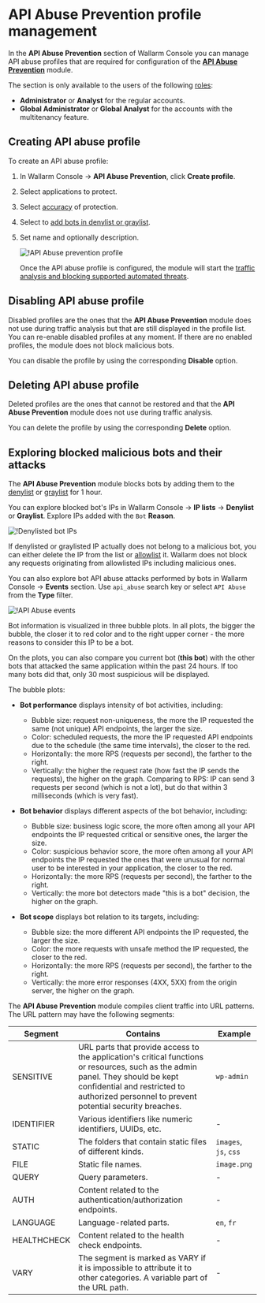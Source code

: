 # API Abuse Prevention profile management

In the **API Abuse Prevention** section of Wallarm Console you can manage API abuse profiles that are required for configuration of the [**API Abuse Prevention**](../about-wallarm/api-abuse-prevention.md) module.

The section is only available to the users of the following [roles](../user-guides/settings/users.md#user-roles):

* **Administrator** or **Analyst** for the regular accounts.
* **Global Administrator** or **Global Analyst** for the accounts with the multitenancy feature.

## Creating API abuse profile

To create an API abuse profile:

1. In Wallarm Console → **API Abuse Prevention**, click **Create profile**.
1. Select applications to protect.
1. Select [accuracy](../about-wallarm/api-abuse-prevention.md#accuracy) of protection.
1. Select to [add bots in denylist or graylist](../about-wallarm/api-abuse-prevention.md#reaction-to-malicious-bots).
1. Set name and optionally description.

    ![!API Abuse prevention profile](../images/about-wallarm-waf/abi-abuse-prevention/create-api-abuse-prevention.png)

    Once the API abuse profile is configured, the module will start the [traffic analysis and blocking supported automated threats](../about-wallarm/api-abuse-prevention.md#how-api-abuse-prevention-works).

## Disabling API abuse profile

Disabled profiles are the ones that the **API Abuse Prevention** module does not use during traffic analysis but that are still displayed in the profile list. You can re-enable disabled profiles at any moment. If there are no enabled profiles, the module does not block malicious bots.

You can disable the profile by using the corresponding **Disable** option.

## Deleting API abuse profile

Deleted profiles are the ones that cannot be restored and that the **API Abuse Prevention** module does not use during traffic analysis.

You can delete the profile by using the corresponding **Delete** option.

## Exploring blocked malicious bots and their attacks

The **API Abuse Prevention** module blocks bots by adding them to the [denylist](../user-guides/ip-lists/denylist.md) or [graylist](../user-guides/ip-lists/graylist.md) for 1 hour.

You can explore blocked bot's IPs in Wallarm Console → **IP lists** → **Denylist** or **Graylist**. Explore IPs added with the `Bot` **Reason**.

![!Denylisted bot IPs](../images/about-wallarm-waf/abi-abuse-prevention/denylisted-bot-ips.png)

If denylisted or graylisted IP actually does not belong to a malicious bot, you can either delete the IP from the list or [allowlist](../user-guides/ip-lists/allowlist.md) it. Wallarm does not block any requests originating from allowlisted IPs including malicious ones.

You can also explore bot API abuse attacks performed by bots in Wallarm Console → **Events** section. Use `api_abuse` search key or select `API Abuse` from the **Type** filter.


![!API Abuse events](../images/about-wallarm-waf/abi-abuse-prevention/api-abuse-events.png)

Bot information is visualized in three bubble plots. In all plots, the bigger the bubble, the closer it to red color and to the right upper corner - the more reasons to consider this IP to be a bot.

On the plots, you can also compare you current bot (**this bot**) with the other bots that attacked the same application within the past 24 hours. If too many bots did that, only 30 most suspicious will be displayed.

The bubble plots:

* **Bot performance** displays intensity of bot activities, including:

    * Bubble size: request non-uniqueness, the more the IP requested the same (not unique) API endpoints, the larger the size.
    * Color: scheduled requests, the more the IP requested API endpoints due to the schedule (the same time intervals), the closer to the red.
    * Horizontally: the more RPS (requests per second), the farther to the right.
    * Vertically: the higher the request rate (how fast the IP sends the requests), the higher on the graph. Comparing to RPS: IP can send 3 requests per second (which is not a lot), but do that within 3 milliseconds (which is very fast).

* **Bot behavior** displays different aspects of the bot behavior, including:

    * Bubble size: business logic score, the more often among all your API endpoints the IP requested critical or sensitive ones, the larger the size.
    * Color: suspicious behavior score, the more often among all your API endpoints the IP requested the ones that were unusual for normal user to be interested in your application, the closer to the red.
    * Horizontally: the more RPS (requests per second), the farther to the right.
    * Vertically: the more bot detectors made "this is a bot" decision, the higher on the graph.

* **Bot scope** displays bot relation to its targets, including:

    * Bubble size: the more different API endpoints the IP requested, the larger the size.
    * Color: the more requests with unsafe method the IP requested, the closer to the red.
    * Horizontally: the more RPS (requests per second), the farther to the right.
    * Vertically: the more error responses (4XX, 5XX) from the origin server, the higher on the graph.

The **API Abuse Prevention** module compiles client traffic into URL patterns. The URL pattern may have the following segments:

| Segment | Contains | Example |
|---|---|---|
| SENSITIVE | URL parts that provide access to the application's critical functions or resources, such as the admin panel. They should be kept confidential and restricted to authorized personnel to prevent potential security breaches. | `wp-admin` |
| IDENTIFIER | Various identifiers like numeric identifiers, UUIDs, etc. | - |
| STATIC | The folders that contain static files of different kinds. | `images`, `js`, `css` |
| FILE | Static file names. | `image.png` |
| QUERY | Query parameters. | - |
| AUTH | Content related to the authentication/authorization endpoints. | - |
| LANGUAGE | Language-related parts. | `en`, `fr` |
| HEALTHCHECK | Content related to the health check endpoints. | - |
| VARY | The segment is marked as VARY if it is impossible to attribute it to other categories. A variable part of the URL path. | - |
